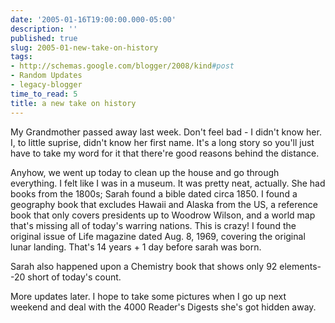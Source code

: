 ```yaml
---
date: '2005-01-16T19:00:00.000-05:00'
description: ''
published: true
slug: 2005-01-new-take-on-history
tags:
- http://schemas.google.com/blogger/2008/kind#post
- Random Updates
- legacy-blogger
time_to_read: 5
title: a new take on history
---
```


My Grandmother passed away last week. Don't feel bad - I didn't know her. I, to little suprise, didn't know her first name. It's a long story so you'll just have to take my word for it that there're good reasons behind the distance.

Anyhow, we went up today to clean up the house and go through everything. I felt like I was in a museum. It was pretty neat, actually. She had books from the 1800s; Sarah found a bible dated circa 1850. I found a geography book that excludes Hawaii and Alaska from the US, a reference book that only covers presidents up to Woodrow Wilson, and a world map that's missing all of today's warring nations. This is crazy! I found the original issue of Life magazine dated Aug. 8, 1969, covering the original lunar landing. That's 14 years + 1 day before sarah was born.

Sarah also happened upon a Chemistry book that shows only 92 elements--20 short of today's count.

More updates later. I hope to take some pictures when I go up next weekend and deal with the 4000 Reader's Digests she's got hidden away.